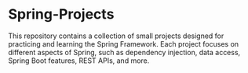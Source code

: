 # Spring-Projects
This repository contains a collection of small projects designed for practicing and learning the Spring Framework. Each project focuses on different aspects of Spring, such as dependency injection, data access, Spring Boot features, REST APIs, and more.

